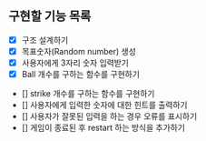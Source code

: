 ## 구현할 기능 목록

- [x] 구조 설계하기
- [x] 목표숫자(Random number) 생성
- [x] 사용자에게 3자리 숫자 입력받기
- [x] Ball 개수를 구하는 함수를 구현하기
- [] strike 개수를 구하는 함수를 구현하기
- [] 사용자에게 입력한 숫자에 대한 힌트를 출력하기
- [] 사용자가 잘못된 입력을 하는 경우 오류를 표시하기
- [] 게임이 종료된 후 restart 하는 방식을 추가하기

